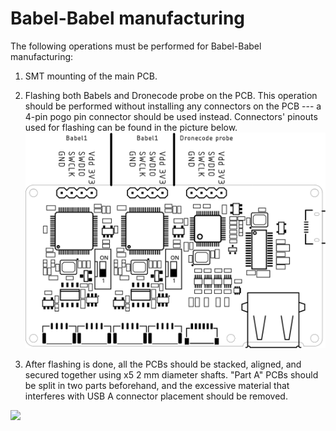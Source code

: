 # Babel-Babel manufacturing

The following operations must be performed for Babel-Babel manufacturing:

1) SMT mounting of the main PCB.

2) Flashing both Babels and Dronecode probe on the PCB.
This operation should be performed without installing any connectors on the PCB ---
a 4-pin pogo pin connector should be used instead.
Connectors' pinouts used for flashing can be found in the picture below.
![](../figures/flashing_interface.svg)

3) After flashing is done, all the PCBs should be stacked, aligned, and secured together using x5 2 mm diameter shafts.
"Part A" PCBs should be split in two parts beforehand,
and the excessive material that interferes with USB A connector placement should be removed.

![](../figures/blow_scheme.svg)
